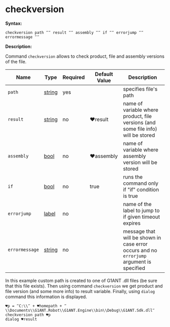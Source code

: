 # checkversion

**Syntax:**

```G1ANT
checkversion path ‴‴ result ‴‴ assembly ‴‴ if ‴‴ errorjump ‴‴ errormessage ‴‴
```

**Description:**

Command `checkversion` allows to check product, file and assembly versions of the file.

| Name | Type | Required | Default Value | Description |
| -------- | ---- | -------- | ------------- | ----------- |
|`path`| [string](https://github.com/G1ANT-Robot/G1ANT.Manual/blob/master/G1ANT-Language/Structures/string.md) | yes | |specifies file's path|
|`result`| [string](https://github.com/G1ANT-Robot/G1ANT.Manual/blob/master/G1ANT-Language/Structures/string.md)  | no | ♥result |name of variable where product, file versions (and some file info) will be stored|
|`assembly`| [bool](https://github.com/G1ANT-Robot/G1ANT.Manual/blob/master/G1ANT-Language/Structures/bool.md)  | no | ♥assembly| name of variable where assembly version will be stored|
|`if`| [bool](https://github.com/G1ANT-Robot/G1ANT.Manual/blob/master/G1ANT-Language/Structures/bool.md)  | no | true |runs the command only if "if" condition is true|
|`errorjump`| [label](https://github.com/G1ANT-Robot/G1ANT.Manual/blob/master/G1ANT-Language/Structures/label.md)  | no | | name of the label to jump to if given timeout expires|
|`errormessage`| [string](https://github.com/G1ANT-Robot/G1ANT.Manual/blob/master/G1ANT-Language/Structures/string.md)  | no | | message that will be shown in case error occurs and no `errorjump` argument is specified|


In this example custom path is created to one of G1ANT .dll files (be sure that this file exists). Then using command `checkversion` we get product and file version (and some more info) to result variable. Finally, using `dialog` command this information is displayed.

```G1ANT
♥p = ‴C:\\‴ + ♥homepath + ‴\\Documents\\G1ANT.Robot\\G1ANT.Engine\\bin\\Debug\\G1ANT.Sdk.dll‴
checkversion path ♥p
dialog ♥result
```

 

